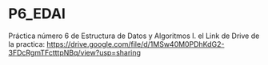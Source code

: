 # P6_EDAI
Práctica número 6 de Estructura de Datos y Algoritmos I.
el Link de Drive de la practica: https://drive.google.com/file/d/1MSw40M0PDhKdG2-3FDcRgmTFctttpNBq/view?usp=sharing

